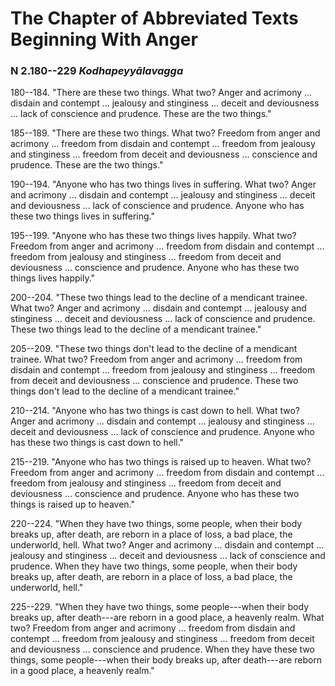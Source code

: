 # The Chapter of Abbreviated Texts Beginning With Anger

### N 2.180--229 *Kodhapeyyālavagga*

180--184\. "There are these two things. What two? Anger and acrimony ... disdain
and contempt ... jealousy and stinginess ... deceit and deviousness ...
lack of conscience and prudence. These are the two things."

<!--pg-->
185--189\. "There are these two things. What two? Freedom from anger and acrimony
... freedom from disdain and contempt ... freedom from jealousy and
stinginess ... freedom from deceit and deviousness ... conscience and
prudence. These are the two things."

<!--pg-->
190--194\. "Anyone who has two things lives in suffering. What two? Anger and
acrimony ... disdain and contempt ... jealousy and stinginess ... deceit
and deviousness ... lack of conscience and prudence. Anyone who has
these two things lives in suffering."

<!--pg-->
195--199\. "Anyone who has these two things lives happily. What two? Freedom from
anger and acrimony ... freedom from disdain and contempt ... freedom
from jealousy and stinginess ... freedom from deceit and deviousness ...
conscience and prudence. Anyone who has these two things lives happily."

<!--pg-->
200--204\. "These two things lead to the decline of a mendicant trainee. What two?
Anger and acrimony ... disdain and contempt ... jealousy and stinginess
... deceit and deviousness ... lack of conscience and prudence. These
two things lead to the decline of a mendicant trainee."

<!--pg-->
205--209\. "These two things don't lead to the decline of a mendicant trainee. What
two? Freedom from anger and acrimony ... freedom from disdain and
contempt ... freedom from jealousy and stinginess ... freedom from
deceit and deviousness ... conscience and prudence. These two things
don't lead to the decline of a mendicant trainee."

<!--pg-->
210--214\. "Anyone who has two things is cast down to hell. What two? Anger and
acrimony ... disdain and contempt ... jealousy and stinginess ... deceit
and deviousness ... lack of conscience and prudence. Anyone who has
these two things is cast down to hell."

<!--pg-->
215--219\. "Anyone who has two things is raised up to heaven. What two? Freedom
from anger and acrimony ... freedom from disdain and contempt ...
freedom from jealousy and stinginess ... freedom from deceit and
deviousness ... conscience and prudence. Anyone who has these two things
is raised up to heaven."

<!--pg-->
220--224\. "When they have two things, some people, when their body breaks up,
after death, are reborn in a place of loss, a bad place, the underworld,
hell. What two? Anger and acrimony ... disdain and contempt ... jealousy
and stinginess ... deceit and deviousness ... lack of conscience and
prudence. When they have two things, some people, when their body breaks
up, after death, are reborn in a place of loss, a bad place, the
underworld, hell."

<!--pg-->
225--229\. "When they have two things, some people---when their body breaks up,
after death---are reborn in a good place, a heavenly realm. What two?
Freedom from anger and acrimony ... freedom from disdain and contempt
... freedom from jealousy and stinginess ... freedom from deceit and
deviousness ... conscience and prudence. When they have these two
things, some people---when their body breaks up, after death---are
reborn in a good place, a heavenly realm."

<!--pg-->
